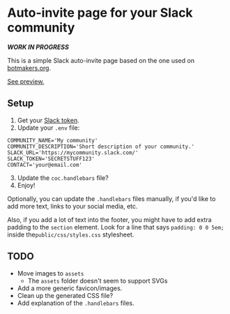 # Auto-invite page for your Slack community
***WORK IN PROGRESS***

This is a simple Slack auto-invite page based on the one used on [botmakers.org](https://botmakers.org/).

[See preview.](slack-invite-glitch)


## Setup

1. Get your [Slack token](https://api.slack.com/custom-integrations/legacy-tokens).
2. Update your `.env` file:

```
COMMUNITY_NAME='My community'
COMMUNITY_DESCRIPTION='Short description of your community.'
SLACK_URL='https://mycommunity.slack.com/'
SLACK_TOKEN='SECRETSTUFF123'
CONTACT='your@email.com'
```
3. Update the `coc.handlebars` file?
4. Enjoy!

Optionally, you can update the `.handlebars` files manually, if you'd like to add more text, links to your social media, etc.

Also, if you add a lot of text into the footer, you might have to add extra padding to the `section` element. Look for a line that says `padding: 0 0 5em;` inside the`public/css/styles.css` stylesheet.

## TODO

- Move images to `assets`
  - The `assets` folder doesn't seem to support SVGs
- Add a more generic favicon/images.
- Clean up the generated CSS file?
- Add explanation of the `.handlebars` files.